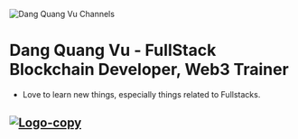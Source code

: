 ![Dang Quang Vu Channels](https://i.ibb.co/Yy8MD1H/Logo-copy.jpg)

# Dang Quang Vu - FullStack Blockchain Developer, Web3 Trainer

- Love to learn new things, especially things related to Fullstacks.

## <a href="https://ibb.co/s6QG5N8"><img src="https://i.ibb.co/Yy8MD1H/Logo-copy.jpg" alt="Logo-copy" border="0"></a>

<!--
**vugomars/vugomars** is a ✨ _special_ ✨ repository because its `README.md` (this file) appears on your GitHub profile.

Here are some ideas to get you started:

- 🔭 I’m currently working on ...
- 🌱 I’m currently learning ...
- 👯 I’m looking to collaborate on ...
- 🤔 I’m looking for help with ...
- 💬 Ask me about ...
- 📫 How to reach me: ...
- 😄 Pronouns: ...
- ⚡ Fun fact: ...
-->
